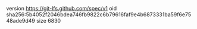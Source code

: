 version https://git-lfs.github.com/spec/v1
oid sha256:5b4052f2046bdea746fb9822c6b79616faf9e4b6873331ba59f6e7548ade9d49
size 6830
